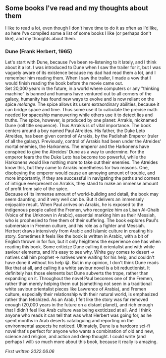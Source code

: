 ## Some books I've read and my thoughts about them

I like to read a lot, even though I don't have time to do it as often as I'd like, so here I've compiled some a list of some books I like (or perhaps don't like), and my thoughts about them.

### Dune (Frank Herbert, 1965)
Let's start with Dune, because I've been re-listening to it lately, and I think about it a lot. I was introduced to Dune when I saw the trailer for it, but I was vaguely aware of its existence because my dad had read them a lot, and I remember him reading them. When I saw the trailer, I made a vow that I would finish reading the book before the movie came out.  
Set 20,000 years in the future, in a world where computers or any "thinking machine" is banned and humans have ventured out to all corners of the galaxy, humanity has found new ways to evolve and is now reliant on the spice *melange*. The spice allows its users extraordinary abilities, because it can bridge space and time. Thus some use it to calculate the precise math needed for spaceship maneuvering while others use it to detect lies and truths. The spice, however, is produced by one planet: Arrakis, nicknamed Dune (roll title sequence). Thus Arrakis is of vital importance. The book centers around a boy named Paul Atreides. His father, the Duke Leto Atreides, has been given control of Arrakis, by the Padishah Emperor (ruler of all the galaxy). Previously, control of Arrakis had been under the Atreides' mortal enemies, the Harkonens. The emperor and the Harkonens have conspired to give the Atreides' Dune as a way to undermine. For the emperor fears the the Duke Leto has become too powerful, while the Harkonens would like nothing more to take out their enemies. The Atreides know this, but they came to Arrakis nonetheless for two reasons. One, disobeying the emperor would cause an annoying amount of trouble, and more importantly, if they are successful in navigating the paths and corners of intrigue everpresent on Arrakis, they stand to make an immense amount of profit from sale of the spice.  
Because of its immense amount of world-building and detail, the book may seem daunting, and it very well can be. But it delivers an immensely enjoyable result. When Paul arrives on Arrakis, he is exposed to the indigenous people called the Fremen, who recognize him as Lisan Al-Ghaib (Voice of the Unknown in Arabic), essential marking him as their Messiah, who is prophesied to free them of their suffering. The book explores Paul's submersion in Fremen culture, and his role as a fighter and Messiah. Herbert draws intensively from Arabic and Islamic culture in creating his story. Sometimes it feels like the book is written in Arabic, with a bit of English thrown in for fun, but it only heightens the experience one has when reading this book. Some criticize Dune calling it orientalist and with white saviour elements, and it's easy to see why. White guy comes to desert -> natives call him prophet -> natives were waiting for his help, and couldn't have done it without his help 😀. But in my opinion, I don't think Dune reads like that at all, and calling it a white saviour novel is a bit reductionist. It definitely has those elements but Dune subverts the trope, rather than expanding on it. Throughout the novel Paul becomes one of the Fremen, rather than merely helping them out (something not seen in a traditional white saviour orientalist pieces like Lawrence of Arabia), and Fremen culture, especially their relationship with their natural world, is emphasized rather than fetishized. As an Arab, I felt like the story was far removed enough (20,000 years in the future on a distant planet), and rich enough that I didn't feel like Arab culture was being exoticized at all. And I think anyone who reads it can tell that was what Herbert was going for, as he spent months in Arab deserts cataloguing and reporting on the environmental aspects he noticed. Ultimately, Dune is a hardcore sci-fi novel that's perfect for anyone who wants a combination of old and new, science and religion, and action and deep thought. I could write (and perhaps I will) so much more about this book, because it really is amazing.

*First written 2022.06.06*